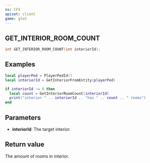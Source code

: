 ```yaml
---
ns: CFX
apiset: client
game: gta5
---
```

## GET_INTERIOR_ROOM_COUNT

```c
int GET_INTERIOR_ROOM_COUNT(int interiorId);
```

## Examples

```lua
local playerPed = PlayerPedId()
local interiorId = GetInteriorFromEntity(playerPed)

if interiorId ~= 0 then
  local count = GetInteriorRoomCount(interiorId)
  print("interior " .. interiorId .. "has " .. count .. " rooms")
end
```

## Parameters
* **interiorId**: The target interior.

## Return value
The amount of rooms in interior.
